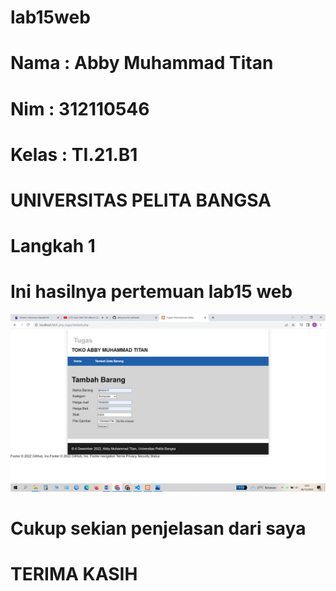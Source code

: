 # lab15web
# Nama      : Abby Muhammad Titan
# Nim       : 312110546
# Kelas     : TI.21.B1
# UNIVERSITAS PELITA BANGSA
# Langkah 1
# Ini hasilnya pertemuan lab15 web
![Gambar 1](SS/ss1.png)
#
# 
# Cukup sekian penjelasan dari saya
# TERIMA KASIH
